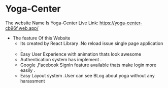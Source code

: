 # Yoga-Center

 The website Name Is Yoga-Center
   Live Link: https://yoga-center-cb96f.web.app/

 * The feature Of this Website
      * Its created by React Library .No reload issue single page application .
      * Easy User Experience with animation thats look awesome
      * Authentication system has implement .
      * Google ,Facebook SignIn feature available thats make  login more easily .
      * Easy Layout system .User can see BLog about yoga without any harassment 
